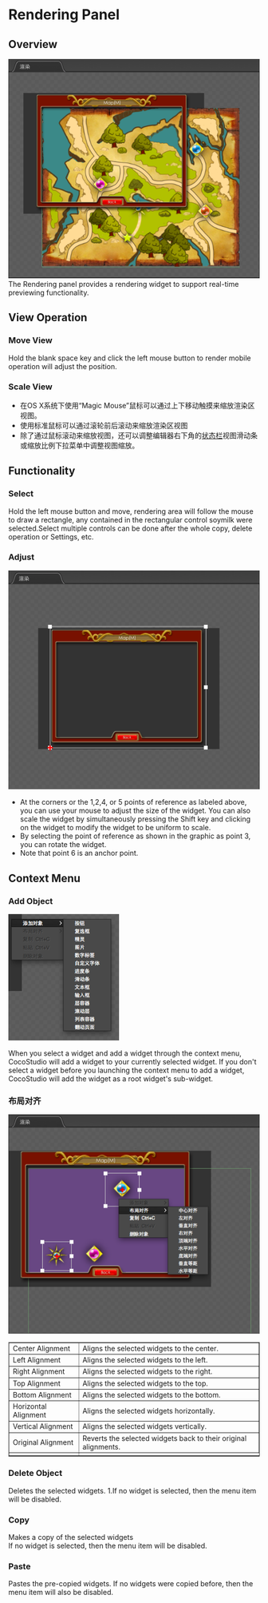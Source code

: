 # Rendering Panel

## Overview
![](./res/render_panel.png)
The Rendering panel provides a rendering widget to support real-time previewing functionality.

## View Operation

### Move View
Hold the blank space key and click the left mouse button to render mobile operation will adjust the position. 

### Scale View

- 在OS X系统下使用“Magic Mouse”鼠标可以通过上下移动触摸来缩放渲染区视图。    
- 使用标准鼠标可以通过滚轮前后滚动来缩放渲染区视图    
- 除了通过鼠标滚动来缩放视图，还可以调整编辑器右下角的[状态栏](./../sssss/zh.md)视图滑动条或缩放比例下拉菜单中调整视图缩放。

## Functionality

### Select

Hold the left mouse button and move, rendering area will follow the mouse to draw a rectangle, any contained in the rectangular control soymilk were selected.Select multiple controls can be done after the whole copy, delete operation or Settings, etc.

### Adjust

![](./res/drag_points.png)

* At the corners or the 1,2,4, or 5 points of reference as labeled above, you can use your mouse to adjust the size of the widget. You can also scale the widget by simultaneously pressing the Shift key and clicking on the widget to modify the widget to be uniform to scale.
* By selecting the point of reference as shown in the graphic as point 3, you can rotate the widget.
* Note that point 6 is an anchor point.


## Context Menu
### Add Object

![](./res/right_menu.png)

When you select a widget and add a widget through the context menu, CocoStudio will add a widget to your currently selected widget. If you don't select a widget before you launching the context menu to add a widget, CocoStudio will add the widget as a root widget's sub-widget.

### 布局对齐

![](./res/widget_layout.png)

<table border="1" cellspacing="0" cellpadding="0" >
   <tr>
      <td>Center Alignment</td>
      <td>Aligns the selected widgets to the center.</td>
   </tr>
   <tr>
      <td>Left Alignment</td>
      <td>Aligns the selected widgets to the left.</td>
   </tr>
   <tr>
      <td>Right Alignment</td>
      <td>Aligns the selected widgets to the right.</td>
   </tr>
   <tr>
      <td>Top Alignment</td>
      <td>Aligns the selected widgets to the top.</td>
   </tr>
   <tr>
      <td>Bottom Alignment</td>
      <td>Aligns the selected widgets to the bottom.</td>
   </tr>
   <tr>
      <td>Horizontal Alignment</td>
      <td>Aligns the selected widgets horizontally.</td>
   </tr>
   <tr>
      <td>Vertical Alignment</td>
      <td>Aligns the selected widgets vertically.</td>
   </tr>
   <tr>
      <td>Original Alignment</td>
      <td>Reverts the selected widgets back to their original alignments.</td>
   </tr>
   <tr>
      <td></td>
   </tr>
</table>

### Delete Object

Deletes the selected widgets.
1.If no widget is selected, then the menu item will be disabled.

### Copy

Makes a copy of the selected widgets  
If no widget is selected, then the menu item will be disabled.

### Paste

Pastes the pre-copied widgets.
If no widgets were copied before, then the menu item will also be disabled.

